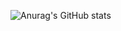 <!-- 
# GitHub Readme Stats を利用してGitHubプロフィールをカッコよくする
# https://qiita.com/zizi4n5/items/f8076cb25bbf64a9bc1c
# GitHub Readme Stats: https://github.com/anuraghazra/github-readme-stats/blob/master/docs/readme_ja.md
 -->

<!-- # 統計情報を動的生成 + アイコンの表示 + カウントにprivateリポジトリを含める + リポジトリのOwnerを表示 -->
![Anurag's GitHub stats](https://github-readme-stats.vercel.app/api?username=riron1206&show_icons=truecount_private=true&show_owner=true)
